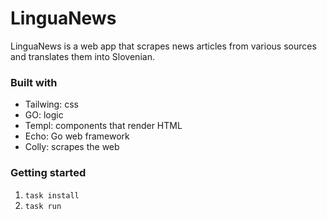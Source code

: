 # LinguaNews

LinguaNews is a web app that scrapes news articles from various sources and translates them into Slovenian.

### Built with 
 - Tailwing: css
 - GO: logic
 - Templ: components that render HTML
 - Echo: Go web framework 
 - Colly: scrapes the web

### Getting started
1. `task install`
2. `task run`